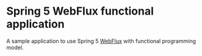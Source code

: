 # Spring 5 WebFlux functional application

A sample application to use Spring 5 [WebFlux](https://docs.spring.io/spring/docs/current/spring-framework-reference/web-reactive.html#spring-webflux) with functional programming model.
